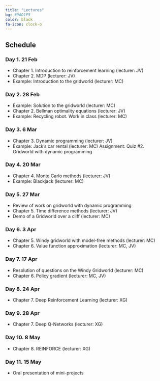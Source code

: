 ```yaml
---
title: "Lectures"
bg: #9AD1F5
color: black
fa-icon: clock-o
---
```


## Schedule

### Day 1. 21 Feb
- Chapter 1. Introduction to reinforcement learning (lecturer: JV)
- Chapter 2. MDP (lecturer: JV)
- Example: Introduction to the gridworld (lecturer: MC)

### Day 2. 28 Feb
- Example: Solution to the gridworld (lecturer: MC)
- Chapter 2. Bellman optimality equations (lecturer: JV)
- Example: Recycling robot. Work in class (lecturer: MC)

### Day 3. 6 Mar
- Chapter 3. Dynamic programming (lecturer: JV)
- Example: Jack’s car rental (lecturer: MC)
Assignment: Quiz #2. Gridworld with dynamic programming

### Day 4. 20 Mar
- Chapter 4. Monte Carlo methods (lecturer: JV)
- Example: Blackjack (lecturer: MC)

### Day 5. 27 Mar
- Review of work on gridworld with dynamic programming
- Chapter 5. Time difference methods (lecturer: JV)
- Demo of a Gridworld over a cliff (lecturer: MC)

### Day 6. 3 Apr
- Chapter 5. Windy gridworld with model-free methods (lecturer: MC)
- Chapter 6. Value function approximation (lecturer: MC, JV)

### Day 7. 17 Apr
- Resolution of questions on the Windy Gridworld (lecturer: MC)
- Chapter 6. Policy gradient (lecturer: MC, JV)

### Day 8. 24 Apr
- Chapter 7. Deep Reinforcement Learning (lecturer: XG)

### Day 9. 28 Apr
- Chapter 7. Deep Q-Networks (lecturer: XG)

### Day 10. 8 May
- Chapter 8. REINFORCE (lecturer: XG)

### Day 11. 15 May
- Oral presentation of mini-projects

